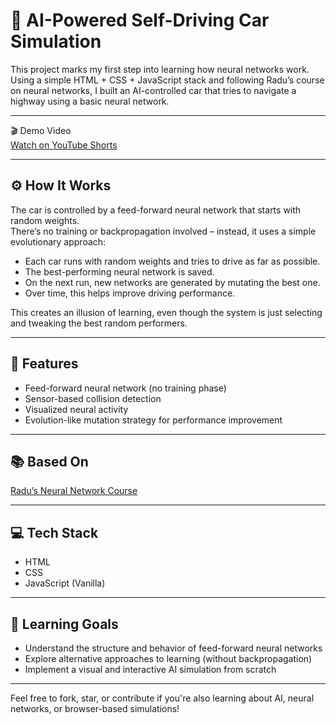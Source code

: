 # 🧠 AI-Powered Self-Driving Car Simulation

This project marks my first step into learning how neural networks work.  
Using a simple HTML + CSS + JavaScript stack and following Radu’s course on neural networks, I built an AI-controlled car that tries to navigate a highway using a basic neural network.

---

🎬 Demo Video  
[Watch on YouTube Shorts](https://www.youtube.com/shorts/6R82q1w5nQE)

---

## ⚙️ How It Works

The car is controlled by a feed-forward neural network that starts with random weights.  
There’s no training or backpropagation involved – instead, it uses a simple evolutionary approach:

- Each car runs with random weights and tries to drive as far as possible.
- The best-performing neural network is saved.
- On the next run, new networks are generated by mutating the best one.
- Over time, this helps improve driving performance.

This creates an illusion of learning, even though the system is just selecting and tweaking the best random performers.

---

## 🚗 Features
- Feed-forward neural network (no training phase)
- Sensor-based collision detection
- Visualized neural activity
- Evolution-like mutation strategy for performance improvement

---

## 📚 Based On
[Radu’s Neural Network Course](https://www.youtube.com/watch?v=Rs_rAxEsAvI&t=9031s)

---

## 💻 Tech Stack
- HTML
- CSS
- JavaScript (Vanilla)

---

## 🧠 Learning Goals
- Understand the structure and behavior of feed-forward neural networks
- Explore alternative approaches to learning (without backpropagation)
- Implement a visual and interactive AI simulation from scratch

---

Feel free to fork, star, or contribute if you're also learning about AI, neural networks, or browser-based simulations!
